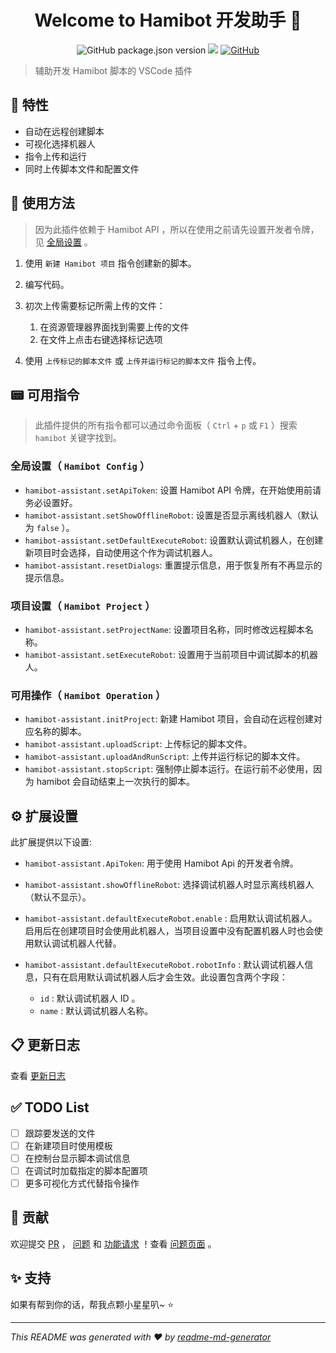 <h1 align="center">Welcome to Hamibot 开发助手 👋</h1>
<p align="center">
    <img alt="GitHub package.json version" src="https://img.shields.io/github/package-json/v/batu1579/hamibot-assistant">
    <img src="https://img.shields.io/badge/vscode-%5E1.70.0-blue.svg" />
    <a href="https://github.com/batu1579/hamibot-assistant/blob/main/LICENSE" target="_blank">
        <img alt="GitHub" src="https://img.shields.io/github/license/batu1579/hamibot-assistant">
    </a>
</p>

> 辅助开发 Hamibot 脚本的 VSCode 插件

## 🎉 特性

- 自动在远程创建脚本
- 可视化选择机器人
- 指令上传和运行
- 同时上传脚本文件和配置文件

## 🚀 使用方法

> 因为此插件依赖于 Hamibot API ，所以在使用之前请先设置开发者令牌，见 [全局设置](#全局设置-hamibot-config-) 。

1. 使用 `新建 Hamibot 项目` 指令创建新的脚本。
2. 编写代码。
3. 初次上传需要标记所需上传的文件：

   1. 在资源管理器界面找到需要上传的文件
   2. 在文件上点击右键选择标记选项

4. 使用 `上传标记的脚本文件` 或 `上传并运行标记的脚本文件` 指令上传。

## 📟 可用指令

> 此插件提供的所有指令都可以通过命令面板（ `Ctrl` + `p` 或 `F1` ）搜索 `hamibot` 关键字找到。

### 全局设置（ `Hamibot Config` ）

- `hamibot-assistant.setApiToken`: 设置 Hamibot API 令牌，在开始使用前请务必设置好。
- `hamibot-assistant.setShowOfflineRobot`: 设置是否显示离线机器人（默认为 `false` ）。
- `hamibot-assistant.setDefaultExecuteRobot`: 设置默认调试机器人，在创建新项目时会选择，自动使用这个作为调试机器人。
- `hamibot-assistant.resetDialogs`: 重置提示信息，用于恢复所有不再显示的提示信息。

### 项目设置（ `Hamibot Project` ）

- `hamibot-assistant.setProjectName`: 设置项目名称，同时修改远程脚本名称。
- `hamibot-assistant.setExecuteRobot`: 设置用于当前项目中调试脚本的机器人。

### 可用操作（ `Hamibot Operation` ）

- `hamibot-assistant.initProject`: 新建 Hamibot 项目，会自动在远程创建对应名称的脚本。
- `hamibot-assistant.uploadScript`: 上传标记的脚本文件。
- `hamibot-assistant.uploadAndRunScript`: 上传并运行标记的脚本文件。
- `hamibot-assistant.stopScript`: 强制停止脚本运行。在运行前不必使用，因为 hamibot 会自动结束上一次执行的脚本。

## ⚙️ 扩展设置

此扩展提供以下设置:

- `hamibot-assistant.ApiToken`: 用于使用 Hamibot Api 的开发者令牌。
- `hamibot-assistant.showOfflineRobot`: 选择调试机器人时显示离线机器人（默认不显示）。
- `hamibot-assistant.defaultExecuteRobot.enable` : 启用默认调试机器人。启用后在创建项目时会使用此机器人，当项目设置中没有配置机器人时也会使用默认调试机器人代替。
- `hamibot-assistant.defaultExecuteRobot.robotInfo` : 默认调试机器人信息，只有在启用默认调试机器人后才会生效。此设置包含两个字段：

  - `id` : 默认调试机器人 ID 。
  - `name` : 默认调试机器人名称。

## 📋 更新日志

查看 [更新日志]

## ✅ TODO List

- [ ] 跟踪要发送的文件
- [ ] 在新建项目时使用模板
- [ ] 在控制台显示脚本调试信息
- [ ] 在调试时加载指定的脚本配置项
- [ ] 更多可视化方式代替指令操作

## 🤝 贡献

欢迎提交 [PR] ， [问题] 和 [功能请求] ！查看 [问题页面] 。

## ✨ 支持

如果有帮到你的话，帮我点颗小星星叭~ ⭐️

***

_This README was generated with ❤️ by [readme-md-generator]_

<!-- Links -->

[更新日志]: https://github.com/batu1579/hamibot-assistant/blob/main/CHANGELOG.md
[PR]: https://github.com/batu1579/hamibot-assistant/compare
[问题]: https://github.com/batu1579/hamibot-assistant/issues/new?assignees=batu1579&labels=bug&template=---bug.md&title=%5BBUG%5D
[功能请求]: https://github.com/batu1579/hamibot-assistant/issues/new?assignees=batu1579&labels=enhancement&template=----.md&title=%5BFeature%5D
[问题页面]: https://github.com/batu1579/hamibot-assistant/issues
[readme-md-generator]: https://github.com/kefranabg/readme-md-generator
